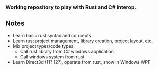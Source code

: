 ### Working repository to play with Rust and C# interop.

## Notes

- Learn basic rust syntax and concepts
- Learn rust project management, library creation, project layout, etc.
- Mix project types/code types.  
  - Call rust library from C# windows application
  - Call windows system from rust
- Learn Direct3d (11?  12?), operate from rust, show in Windows WPF
